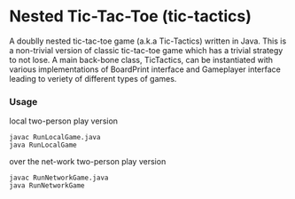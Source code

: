 # Nested Tic-Tac-Toe (tic-tactics)

A doublly nested tic-tac-toe game (a.k.a Tic-Tactics) written in Java. This is a non-trivial version of classic tic-tac-toe game which has a trivial strategy to not lose. A main back-bone class, TicTactics, can be instantiated with various implementations of BoardPrint interface and Gameplayer interface leading to veriety of different types of games. 

### Usage
local two-person play version

    javac RunLocalGame.java
    java RunLocalGame

over the net-work two-person play version

    javac RunNetworkGame.java
    java RunNetworkGame


